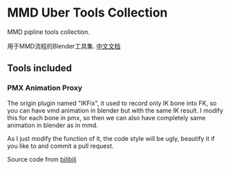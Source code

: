 # MMD Uber Tools Collection

MMD pipline tools collection.

用于MMD流程的Blender工具集. [中文文档]()

## Tools included

### PMX Animation Proxy

The origin plugin named "IKFix", it used to record only IK bone into FK, so you can have vmd animation in blender but with the same IK result.
I modify this for each bone in pmx, so then we can also have completely same animation in blender as in mmd.

As I just modify the function of it, the code style will be ugly, beautify it if you like to and commit a pull request.

Source code from [bilibili](https://www.bilibili.com/video/BV1Za4y1C7rs/)